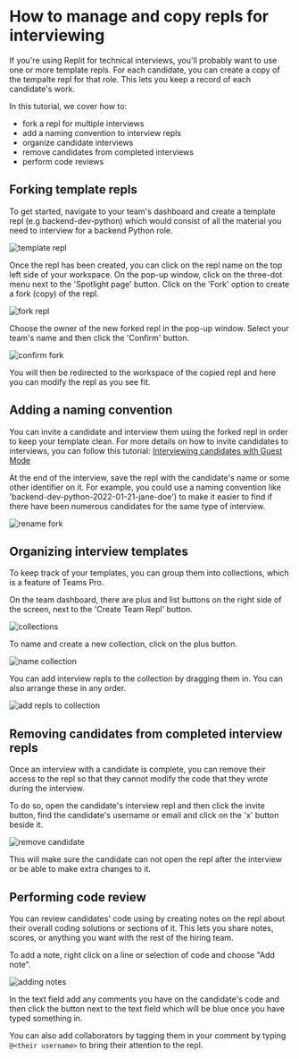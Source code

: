 # How to manage and copy repls for interviewing

If you're using Replit for technical interviews, you'll probably want to use one or more template repls. For each candidate, you can create a copy of the tempalte repl for that role. This lets you keep a record of each candidate's work.

In this tutorial, we cover how to:

* fork a repl for multiple interviews
* add a naming convention to interview repls
* organize candidate interviews
* remove candidates from completed interviews
* perform code reviews

## Forking template repls

To get started, navigate to your team's dashboard and create a template repl (e.g backend-dev-python) which would consist of all the material you need to interview for a backend Python role.

![template repl](/images/teamsPro/copying-repls-interviewing/template.png)

Once the repl has been created, you can click on the repl name on the top left side of your workspace. On the pop-up window, click on the three-dot menu next to the 'Spotlight page' button. Click on the 'Fork' option to create a fork (copy) of the repl.

![fork repl](/images/teamsPro/copying-repls-interviewing/fork.png)

Choose the owner of the new forked repl in the pop-up window. Select your team's name and then click the 'Confirm' button.

![confirm fork](/images/teamsPro/copying-repls-interviewing/create-fork.png)

You will then be redirected to the workspace of the copied repl and here you can modify the repl as you see fit.

## Adding a naming convention

You can invite a candidate and interview them using the forked repl in order to keep your template clean. For more details on how to invite candidates to interviews, you can follow this tutorial: [Interviewing candidates with Guest Mode](https://docs.replit.com/teams-pro/interviewing-candidates)

At the end of the interview, save the repl with the candidate's name or some other identifier on it. For example, you could use a naming convention like 'backend-dev-python-2022-01-21-jane-doe') to make it easier to find if there have been numerous candidates for the same type of interview.

![rename fork](/images/teamsPro/copying-repls-interviewing/rename-repl.png)

## Organizing interview templates 

To keep track of your templates, you can group them into collections, which is a feature of Teams Pro. 

On the team dashboard, there are plus and list buttons on the right side of the screen, next to the 'Create Team Repl' button.

 ![collections](/images/teamsPro/copying-repls-interviewing/collections.png)

To name and create a new collection, click on the plus button.

 ![name collection](/images/teamsPro/copying-repls-interviewing/new-collection.png)

You can add interview repls to the collection by dragging them in. You can also arrange these in any order.

![add repls to collection](/images/teamsPro/copying-repls-interviewing/interview-collection.png)

## Removing candidates from completed interview repls

Once an interview with a candidate is complete, you can remove their access to the repl so that they cannot modify the code that they wrote during the interview.

To do so, open the candidate's interview repl and then click the invite button, find the candidate's username or email and click on the 'x' button beside it.

![remove candidate](/images/teamsPro/copying-repls-interviewing/remove-candidates.png)

This will make sure the candidate can not open the repl after the interview or be able to make extra changes to it.

## Performing code review

You can review candidates' code using by creating notes on the repl about their overall coding solutions or sections of it. This lets you share notes, scores, or anything you want with the rest of the hiring team.

To add a note, right click on a line or selection of code and choose "Add note".

![adding notes](/images/teamsPro/copying-repls-interviewing/add-notes.png)

In the text field add any comments you have on the candidate's code and then click the button next to the text field which will be blue once you have typed something in.

You can also add collaborators by tagging them in your comment by typing `@<their username>` to bring their attention to the repl. 

